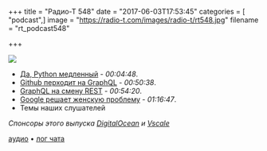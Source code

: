 +++
title = "Радио-Т 548"
date = "2017-06-03T17:53:45"
categories = [ "podcast",]
image = "https://radio-t.com/images/radio-t/rt548.jpg"
filename = "rt_podcast548"

+++

![](https://radio-t.com/images/radio-t/rt548.jpg)

- [Да, Python медленный](https://habrahabr.ru/post/329988/) - *00:04:48*.
- [Github перходит на GraphQL](https://medium.freecodecamp.com/the-steady-rise-of-graphql-27b14e938164?gi=de3a5ed06585) - *00:50:38*.
- [GraphQL на смену REST](https://medium.freecodecamp.com/give-it-a-rest-use-graphql-for-your-apis-40a2761e6336?gi=bb89318e667e) - *00:54:20*.
- [Google решает женскую проблему](https://www.digitaltrends.com/computing/made-with-code-wonder-woman/) - *01:16:47*.
- Темы наших слушателей


*Спонсоры этого выпуска [DigitalOcean](https://www.digitalocean.com) и [Vscale](http://bit.ly/radio-t_vscale)*

[аудио](http://cdn.radio-t.com/rt_podcast548.mp3) • [лог чата](http://chat.radio-t.com/logs/radio-t-548.html)
<audio src="http://cdn.radio-t.com/rt_podcast548.mp3" preload="none"></audio>